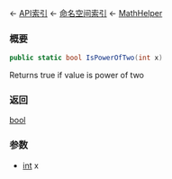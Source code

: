 ← [API索引](Api-Index) ← [命名空间索引](Namespace-Index) ← [MathHelper](VRageMath.MathHelper)

### 概要

```csharp
public static bool IsPowerOfTwo(int x)
```

Returns true if value is power of two

### 返回

[bool](https://docs.microsoft.com/en-us/dotnet/api/System.Boolean?view=netframework-4.6)



### 参数

* [int](https://docs.microsoft.com/en-us/dotnet/api/System.Int32?view=netframework-4.6) x
